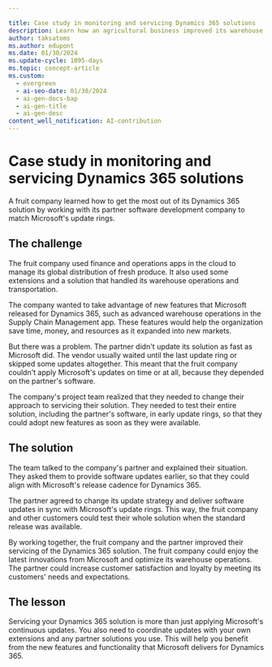 ```yaml
---

title: Case study in monitoring and servicing Dynamics 365 solutions
description: Learn how an agricultural business improved its warehouse operations by aligning its partner's update schedule with Microsoft's release cadence for Dynamics 365.
author: taksatoms
ms.author: edupont
ms.date: 01/30/2024
ms.update-cycle: 1095-days
ms.topic: concept-article
ms.custom:
  - evergreen
  - ai-seo-date: 01/30/2024
  - ai-gen-docs-bap
  - ai-gen-title
  - ai-gen-desc
content_well_notification: AI-contribution
---
```


# Case study in monitoring and servicing Dynamics 365 solutions

A fruit company learned how to get the most out of its Dynamics 365 solution by working with its partner software development company to match Microsoft's update rings.

## The challenge

The fruit company used finance and operations apps in the cloud to manage its global distribution of fresh produce. It also used some extensions and a solution that handled its warehouse operations and transportation.

The company wanted to take advantage of new features that Microsoft released for Dynamics 365, such as advanced warehouse operations in the Supply Chain Management app. These features would help the organization save time, money, and resources as it expanded into new markets.

But there was a problem. The partner didn't update its solution as fast as Microsoft did. The vendor usually waited until the last update ring or skipped some updates altogether. This meant that the fruit company couldn't apply Microsoft's updates on time or at all, because they depended on the partner's software.

The company's project team realized that they needed to change their approach to servicing their solution. They needed to test their entire solution, including the partner's software, in early update rings, so that they could adopt new features as soon as they were available.

## The solution

The team talked to the company's partner and explained their situation. They asked them to provide software updates earlier, so that they could align with Microsoft's release cadence for Dynamics 365.

The partner agreed to change its update strategy and deliver software updates in sync with Microsoft's update rings. This way, the fruit company and other customers could test their whole solution when the standard release was available.

By working together, the fruit company and the partner improved their servicing of the Dynamics 365 solution. The fruit company could enjoy the latest innovations from Microsoft and optimize its warehouse operations. The partner could increase customer satisfaction and loyalty by meeting its customers' needs and expectations.

## The lesson

Servicing your Dynamics 365 solution is more than just applying Microsoft's continuous updates. You also need to coordinate updates with your own extensions and any partner solutions you use. This will help you benefit from the new features and functionality that Microsoft delivers for Dynamics 365.
